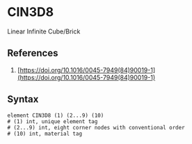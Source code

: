 # CIN3D8

Linear Infinite Cube/Brick

## References

1. [https://doi.org/10.1016/0045-7949(84)90019-1](https://doi.org/10.1016/0045-7949(84)90019-1)

## Syntax

```text
element CIN3D8 (1) (2...9) (10)
# (1) int, unique element tag
# (2...9) int, eight corner nodes with conventional order
# (10) int, material tag
```
